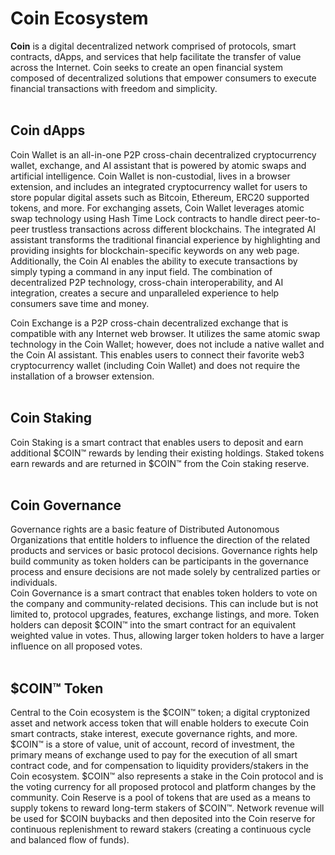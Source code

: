 <h1>Coin Ecosystem</h1>

<b>Coin</b> is a digital decentralized network comprised of protocols, smart contracts, dApps, and services that help facilitate the transfer of value across the Internet. Coin seeks to create an open financial system composed of decentralized solutions that empower consumers to execute financial transactions with freedom and simplicity.
<br>
<br>

<h2>Coin dApps</h2>

Coin Wallet is an all-in-one P2P cross-chain decentralized cryptocurrency wallet, exchange, and AI assistant that is powered by atomic swaps and artificial intelligence. Coin Wallet is non-custodial, lives in a browser extension, and includes an integrated cryptocurrency wallet for users to store popular digital assets such as Bitcoin, Ethereum, ERC20 supported tokens, and more. For exchanging assets, Coin Wallet leverages atomic swap technology using Hash Time Lock contracts to handle direct peer-to-peer trustless transactions across different blockchains. The integrated AI assistant transforms the traditional financial experience by highlighting and providing insights for blockchain-specific keywords on any web page. Additionally, the Coin AI enables the ability to execute transactions by simply typing a command in any input field. The combination of decentralized P2P technology, cross-chain interoperability, and AI integration, creates a secure and unparalleled experience to help consumers save time and money.
<br>


Coin Exchange is a P2P cross-chain decentralized exchange that is compatible with any Internet web browser. It utilizes the same atomic swap technology in the Coin Wallet; however, does not include a native wallet and the Coin AI assistant. This enables users to connect their favorite web3 cryptocurrency wallet (including Coin Wallet) and does not require the installation of a browser extension.
<br>
<br>
<h2>Coin Staking</h2>

Coin Staking is a smart contract that enables users to deposit and earn additional $COIN™ rewards by lending their existing holdings. Staked tokens earn rewards and are returned in $COIN™ from the Coin staking reserve.
<br>
<br>
<h2>Coin Governance</h2>

Governance rights are a basic feature of Distributed Autonomous Organizations that entitle holders to influence the direction of the related products and services or basic protocol decisions. Governance rights help build community as token holders can be participants in the governance process and ensure decisions are not made solely by centralized parties or individuals.
<br>
Coin Governance is a smart contract that enables token holders to vote on the company and community-related decisions. This can include but is not limited to, protocol upgrades, features, exchange listings, and more. Token holders can deposit $COIN™ into the smart contract for an equivalent weighted value in votes. Thus, allowing larger token holders to have a larger influence on all proposed votes.
<br>
<br>
<h2>$COIN™ Token</h2>

Central to the Coin ecosystem is the $COIN™ token; a digital cryptonized asset and network access token that will enable holders to execute Coin smart contracts, stake interest, execute governance rights, and more. $COIN™ is a store of value, unit of account, record of investment, the primary means of exchange used to pay for the execution of all smart contract code, and for compensation to liquidity providers/stakers in the Coin ecosystem. $COIN™ also represents a stake in the Coin protocol and is the voting currency for all proposed protocol and platform changes by the community. Coin Reserve is a pool of tokens that are used as a means to supply tokens to reward long-term stakers of $COIN™. Network revenue will be used for $COIN buybacks and then deposited into the Coin reserve for continuous replenishment to reward stakers (creating a continuous cycle and balanced flow of funds).
<br>
